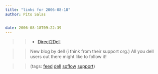 ```yaml
---
title: "links for 2006-08-18"
author: Pito Salas


date: 2006-08-18T09:22:39
---
```



>>

>>   * [Direct2Dell](<http://www.direct2dell.com/one2one/rss.aspx>)

>>

>> New blog by dell (i think from their support org.) All you dell users out
there might like to follow it!

>>

>> (tags: [feed](<http://del.icio.us/pitosalas/feed>)
[dell](<http://del.icio.us/pitosalas/dell>)
[soflow](<http://del.icio.us/pitosalas/soflow>)
[support](<http://del.icio.us/pitosalas/support>))

>>

>>


